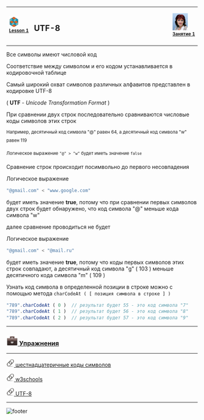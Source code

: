[footer]: https://github.com/garevna/js-course/raw/master/images/a-level-ico.png?raw=true
[me40]: https://raw.githubusercontent.com/garevna/a-level-js-lessons/master/ico/myPhoto-40.png "Ⓒ Irina Fylyppova ( garevna ) 2019"
[ico20]: https://raw.githubusercontent.com/garevna/a-level-js-lessons/master/ico/a-level-20.png
[ico25]: https://raw.githubusercontent.com/garevna/a-level-js-lessons/master/ico/a-level-25.png
[hw-20]: https://raw.githubusercontent.com/garevna/a-level-js-lessons/master/ico/briefcase-20.png
[hw-30]: https://raw.githubusercontent.com/garevna/a-level-js-lessons/master/ico/briefcase-30.png
[cap-20]: https://raw.githubusercontent.com/garevna/a-level-js-lessons/master/ico/coffee-20.png
[cap-30]: https://raw.githubusercontent.com/garevna/a-level-js-lessons/master/ico/coffee-30.png
[warn-25]: https://raw.githubusercontent.com/garevna/a-level-js-lessons/master/ico/warning-25.png
[link-20]: https://raw.githubusercontent.com/garevna/a-level-js-lessons/master/ico/link-20.png
[wink-20]: https://raw.githubusercontent.com/garevna/a-level-js-lessons/master/ico/wink-20.png

<table><tr><td width="50">

![ico25] <br/><sup>[**Lesson&nbsp;1**](../lessons/lesson-01.md)</sup>
  </td>
  <td width="800"><h2>UTF-8</h2></td>
  <td>

  ![me40] <br/><sup>[**Занятие&nbsp;1**](../lessons/lesson-01.md)</sup></td>
</tr></table>


Все символы имеют числовой код

Соответствие между символом и его кодом устанавливается в кодировочной таблице

Самый широкий охват символов различных алфавитов представлен в кодировке UTF-8

( **UTF** - *Unicode Transformation Format* )

При сравнении двух строк последовательно сравниваются числовые коды символов этих строк

<sup>Например, десятичный код символа "@" равен 64, а десятичный код символа "w" равен 119<sup>

<sup>Логическое выражение ``"@" > "w"`` будет иметь значение `false`</sup>

Сравнение строк происходит посимвольно до первого несовпадения

Логическое выражение

```javascript
"@gmail.com" < "www.google.com"
```

будет иметь значение **true**, потому что при сравнении первых символов двух строк будет обнаружено, что код символа "@" меньше кода символа "w"

далее сравнение проводиться не будет

Логическое выражение

```javascript
"@gmail.com" < "@mail.ru"
```

будет иметь значение **true**, потому что коды первых символов этих строк совпадают, а десятичный код символа "g" ( 103 ) меньше десятичного кода символа "m" ( 109 )

Узнать код символа в определенной позиции в строке можно с помощью метода `charCodeAt ( [ позиция символа в строке ] )`

```javascript
"789".charCodeAt ( 0 )  // результат будет 55 - это код символа "7"
"789".charCodeAt ( 1 )  // результат будет 56 - это код символа "8"
"789".charCodeAt ( 2 )  // результат будет 57 - это код символа "9"
```

________________________________________________________

### [![hw-30] Упражнения](https://docs.google.com/forms/d/e/1FAIpQLSdsKuS6kG1r5O3H62G_m32NK8a88jmFmJ5e4N2uAiDLAb31xQ/viewform)

_____________________________________________________________

[![link-20] шестнадцатеричные коды символов](https://www.fileformat.info/info/charset/UTF-8/list.htm "шестнадцатеричные коды символов")

[![link-20] w3schools](https://www.w3schools.com/html/html_symbols.asp)

[![link-20] UTF-8](http://i.voenmeh.ru/kafi5/Kam.loc/inform/UTF-8.htm)

_____________________________________________________________

![footer]
